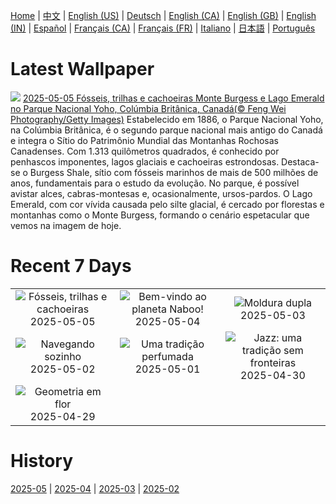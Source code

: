 [Home](../README.md) | [中文](zh-CN.md) | [English (US)](en-US.md) | [Deutsch](de-DE.md) | [English (CA)](en-CA.md) | [English (GB)](en-GB.md) | [English (IN)](en-IN.md) | [Español](es-ES.md) | [Français (CA)](fr-CA.md) | [Français (FR)](fr-FR.md) | [Italiano](it-IT.md) | [日本語](ja-JP.md) | [Português](pt-BR.md)

# Latest Wallpaper
![](https://www.bing.com/th?id=OHR.YohoNP_PT-BR7613971395_UHD.jpg)
[2025-05-05 Fósseis, trilhas e cachoeiras Monte Burgess e Lago Emerald no Parque Nacional Yoho, Colúmbia Britânica, Canadá(© Feng Wei Photography/Getty Images)](https://www.bing.com/th?id=OHR.YohoNP_PT-BR7613971395_UHD.jpg)
Estabelecido em 1886, o Parque Nacional Yoho, na Colúmbia Britânica, é o segundo parque nacional mais antigo do Canadá e integra o Sítio do Patrimônio Mundial das Montanhas Rochosas Canadenses. Com 1.313 quilômetros quadrados, é conhecido por penhascos imponentes, lagos glaciais e cachoeiras estrondosas. Destaca-se o Burgess Shale, sítio com fósseis marinhos de mais de 500 milhões de anos, fundamentais para o estudo da evolução. No parque, é possível avistar alces, cabras-montesas e, ocasionalmente, ursos-pardos. O Lago Emerald, com cor vívida causada pelo silte glacial, é cercado por florestas e montanhas como o Monte Burgess, formando o cenário espetacular que vemos na imagem de hoje.

# Recent 7 Days
|  |  |  |
|:---:|:---:|:---:|
| ![](https://www.bing.com/th?id=OHR.YohoNP_PT-BR7613971395_400x240.jpg "Fósseis, trilhas e cachoeiras") 2025-05-05 | ![](https://www.bing.com/th?id=OHR.SevilleNaboo_PT-BR1882762485_400x240.jpg "Bem-vindo ao planeta Naboo!") 2025-05-04 | ![](https://www.bing.com/th?id=OHR.ArchesGalaxy_PT-BR5466273548_400x240.jpg "Moldura dupla") 2025-05-03 |
| ![](https://www.bing.com/th?id=OHR.BrazilHeron_PT-BR4897621554_400x240.jpg "Navegando sozinho") 2025-05-02 | ![](https://www.bing.com/th?id=OHR.PinkPlumeria_PT-BR2515554490_400x240.jpg "Uma tradição perfumada") 2025-05-01 | ![](https://www.bing.com/th?id=OHR.ColtraneBand_PT-BR2612003019_400x240.jpg "Jazz: uma tradição sem fronteiras") 2025-04-30 |
| ![](https://www.bing.com/th?id=OHR.GardensVillandry_PT-BR2651560431_400x240.jpg "Geometria em flor") 2025-04-29 |  |  |

# History
[2025-05](../archives/wallpaper/pt-BR/w_2025_05.md) | [2025-04](../archives/wallpaper/pt-BR/w_2025_04.md) | [2025-03](../archives/wallpaper/pt-BR/w_2025_03.md) | [2025-02](../archives/wallpaper/pt-BR/w_2025_02.md)
